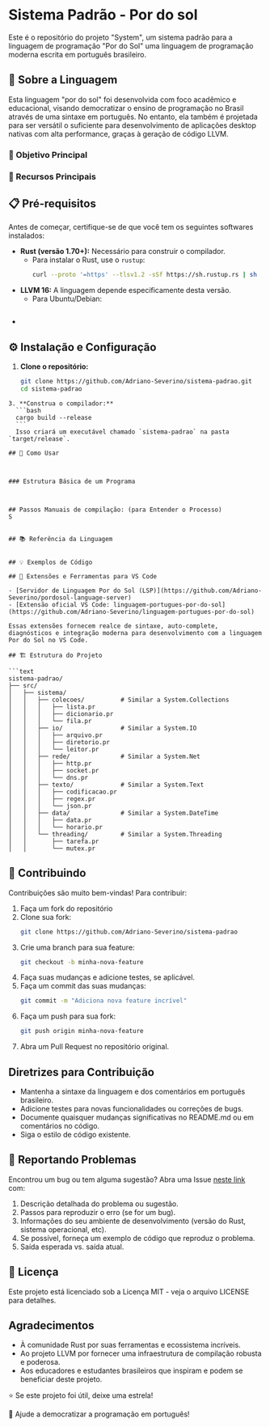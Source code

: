 # Sistema Padrão - Por do sol

Este é o repositório do projeto "System", um sistema padrão para a linguagem de programação "Por do Sol" uma linguagem de programação moderna escrita em português brasileiro.

## 📖 Sobre a Linguagem

Esta linguagem "por do sol" foi desenvolvida com foco acadêmico e educacional, visando democratizar o ensino de programação no Brasil através de uma sintaxe em português. No entanto, ela também é projetada para ser versátil o suficiente para desenvolvimento de aplicações desktop nativas com alta performance, graças à geração de código LLVM.

### 🎯 Objetivo Principal



### 🚀 Recursos Principais



## 📋 Pré-requisitos

Antes de começar, certifique-se de que você tem os seguintes softwares instalados:

- **Rust (versão 1.70+):** Necessário para construir o compilador.
    - Para instalar o Rust, use o `rustup`:
      ```bash
      curl --proto '=https' --tlsv1.2 -sSf https://sh.rustup.rs | sh
      ```
- **LLVM 16:** A linguagem depende especificamente desta versão.
    - Para Ubuntu/Debian:
      ```bash
      
      ```
- 
## ⚙️ Instalação e Configuração

1. **Clone o repositório:**
    ```bash
    git clone https://github.com/Adriano-Severino/sistema-padrao.git
    cd sistema-padrao
  ```
3. **Construa o compilador:**
    ```bash
    cargo build --release
    ```
    Isso criará um executável chamado `sistema-padrao` na pasta `target/release`.

## 📝 Como Usar



### Estrutura Básica de um Programa



## Passos Manuais de compilação: (para Entender o Processo)
S


## 📚 Referência da Linguagem


## 💡 Exemplos de Código

## 🧩 Extensões e Ferramentas para VS Code

- [Servidor de Linguagem Por do Sol (LSP)](https://github.com/Adriano-Severino/pordosol-language-server)
- [Extensão oficial VS Code: linguagem-portugues-por-do-sol](https://github.com/Adriano-Severino/linguagem-portugues-por-do-sol)

Essas extensões fornecem realce de sintaxe, auto-complete, diagnósticos e integração moderna para desenvolvimento com a linguagem Por do Sol no VS Code.

## 🏗️ Estrutura do Projeto

```text
sistema-padrao/
├── src/
│   ├── sistema/
│   │   ├── colecoes/          # Similar a System.Collections
│   │   │   ├── lista.pr
│   │   │   ├── dicionario.pr
│   │   │   └── fila.pr
│   │   ├── io/                # Similar a System.IO
│   │   │   ├── arquivo.pr
│   │   │   ├── diretorio.pr
│   │   │   └── leitor.pr
│   │   ├── rede/              # Similar a System.Net
│   │   │   ├── http.pr
│   │   │   ├── socket.pr
│   │   │   └── dns.pr
│   │   ├── texto/             # Similar a System.Text
│   │   │   ├── codificacao.pr
│   │   │   ├── regex.pr
│   │   │   └── json.pr
│   │   ├── data/              # Similar a System.DateTime
│   │   │   ├── data.pr
│   │   │   └── horario.pr
│   │   └── threading/         # Similar a System.Threading
│   │       ├── tarefa.pr
│   │       └── mutex.pr

```

## 🤝 Contribuindo

Contribuições são muito bem-vindas! Para contribuir:

1. Faça um fork do repositório
2. Clone sua fork:
    ```bash
    git clone https://github.com/Adriano-Severino/sistema-padrao
    ```
3. Crie uma branch para sua feature:
    ```bash
    git checkout -b minha-nova-feature
    ```
4. Faça suas mudanças e adicione testes, se aplicável.
5. Faça um commit das suas mudanças:
    ```bash
    git commit -m "Adiciona nova feature incrível"
    ```
6. Faça um push para sua fork:
    ```bash
    git push origin minha-nova-feature
    ```
7. Abra um Pull Request no repositório original.

## Diretrizes para Contribuição

- Mantenha a sintaxe da linguagem e dos comentários em português brasileiro.
- Adicione testes para novas funcionalidades ou correções de bugs.
- Documente quaisquer mudanças significativas no README.md ou em comentários no código.
- Siga o estilo de código existente.

## 🐛 Reportando Problemas

Encontrou um bug ou tem alguma sugestão? Abra uma Issue [neste link](https://github.com/Adriano-Severino/compilador-portugues) com:

1. Descrição detalhada do problema ou sugestão.
2. Passos para reproduzir o erro (se for um bug).
3. Informações do seu ambiente de desenvolvimento (versão do Rust, sistema operacional, etc).
4. Se possível, forneça um exemplo de código que reproduz o problema.
5. Saída esperada vs. saída atual.

## 📝 Licença

Este projeto está licenciado sob a Licença MIT - veja o arquivo LICENSE para detalhes.

## Agradecimentos

- À comunidade Rust por suas ferramentas e ecossistema incríveis.
- Ao projeto LLVM por fornecer uma infraestrutura de compilação robusta e poderosa.
- Aos educadores e estudantes brasileiros que inspiram e podem se beneficiar deste projeto.

⭐ Se este projeto foi útil, deixe uma estrela!

🌟 Ajude a democratizar a programação em português!
